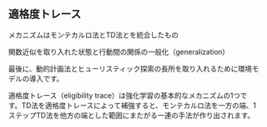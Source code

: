 ## 適格度トレース

メカニズムはモンテカルロ法とTD法とを統合したもの

関数近似を取り入れた状態と行動間の関係の一般化（generalization）

最後に、動的計画法とヒューリスティック探索の長所を取り入れるために環境モデルの導入です。

適格度トレース（eligibility trace）は強化学習の基本的なメカニズムの1つです。TD法を適格度トレースによって補強すると、モンテカルロ法を一方の端、1ステップTD法を他方の端とした範囲にまたがる一連の手法が作り出されます。
